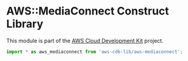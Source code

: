 # AWS::MediaConnect Construct Library


This module is part of the [AWS Cloud Development Kit](https://github.com/aws/aws-cdk) project.

```ts nofixture
import * as aws_mediaconnect from 'aws-cdk-lib/aws-mediaconnect';
```
